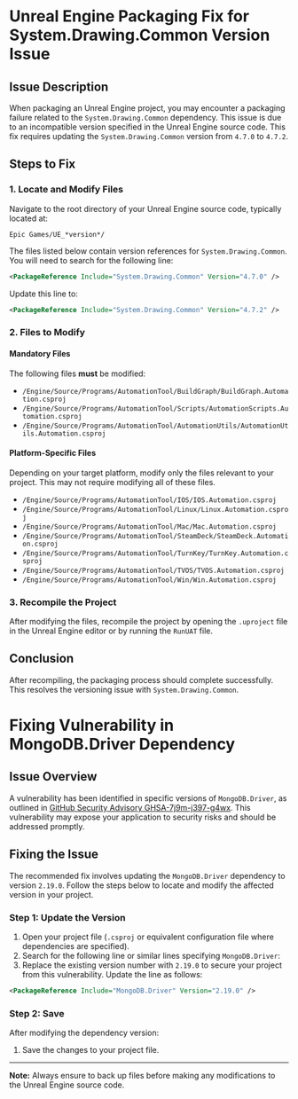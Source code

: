 # Unreal Engine Packaging Fix for System.Drawing.Common Version Issue

## Issue Description
When packaging an Unreal Engine project, you may encounter a packaging failure related to the `System.Drawing.Common` dependency. 
This issue is due to an incompatible version specified in the Unreal Engine source code. This fix requires updating 
the `System.Drawing.Common` version from `4.7.0` to `4.7.2`.

## Steps to Fix

### 1. Locate and Modify Files
Navigate to the root directory of your Unreal Engine source code, typically located at:
```
Epic Games/UE_*version*/
```
The files listed below contain version references for `System.Drawing.Common`. You will need to search for the following line:

```xml
<PackageReference Include="System.Drawing.Common" Version="4.7.0" />
```

Update this line to:
```xml
<PackageReference Include="System.Drawing.Common" Version="4.7.2" />
```

### 2. Files to Modify

#### Mandatory Files
The following files **must** be modified:
- `/Engine/Source/Programs/AutomationTool/BuildGraph/BuildGraph.Automation.csproj`
- `/Engine/Source/Programs/AutomationTool/Scripts/AutomationScripts.Automation.csproj`
- `/Engine/Source/Programs/AutomationTool/AutomationUtils/AutomationUtils.Automation.csproj`

#### Platform-Specific Files
Depending on your target platform, modify only the files relevant to your project. This may not require modifying all of these files.
- `/Engine/Source/Programs/AutomationTool/IOS/IOS.Automation.csproj`
- `/Engine/Source/Programs/AutomationTool/Linux/Linux.Automation.csproj`
- `/Engine/Source/Programs/AutomationTool/Mac/Mac.Automation.csproj`
- `/Engine/Source/Programs/AutomationTool/SteamDeck/SteamDeck.Automation.csproj`
- `/Engine/Source/Programs/AutomationTool/TurnKey/TurnKey.Automation.csproj`
- `/Engine/Source/Programs/AutomationTool/TVOS/TVOS.Automation.csproj`
- `/Engine/Source/Programs/AutomationTool/Win/Win.Automation.csproj`

### 3. Recompile the Project
After modifying the files, recompile the project by opening the `.uproject` file in the Unreal Engine editor or by 
running the `RunUAT` file.

## Conclusion
After recompiling, the packaging process should complete successfully. This resolves the versioning issue with 
`System.Drawing.Common`.

# Fixing Vulnerability in MongoDB.Driver Dependency

## Issue Overview

A vulnerability has been identified in specific versions of `MongoDB.Driver`, as outlined in [GitHub Security Advisory GHSA-7j9m-j397-g4wx](https://github.com/advisories/GHSA-7j9m-j397-g4wx). This vulnerability may expose your application to security risks and should be addressed promptly.

## Fixing the Issue

The recommended fix involves updating the `MongoDB.Driver` dependency to version `2.19.0`. Follow the steps below to locate and modify the affected version in your project.

### Step 1: Update the Version

1. Open your project file (`.csproj` or equivalent configuration file where dependencies are specified).
2. Search for the following line or similar lines specifying `MongoDB.Driver`:
3. Replace the existing version number with `2.19.0` to secure your project from this vulnerability. Update the line as follows:
```xml
<PackageReference Include="MongoDB.Driver" Version="2.19.0" />
```

### Step 2: Save

After modifying the dependency version:
1. Save the changes to your project file.

---

**Note:** Always ensure to back up files before making any modifications to the Unreal Engine source code.
